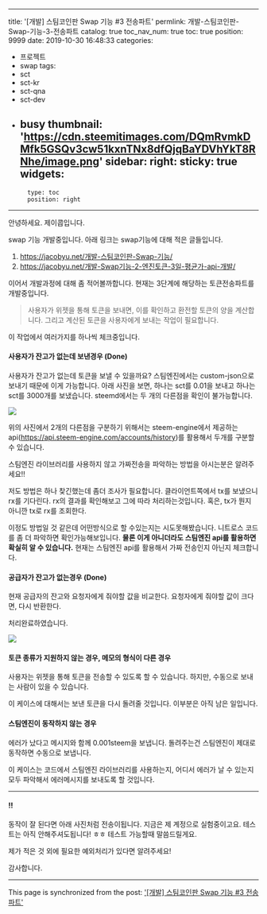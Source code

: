 
---
title: '[개발] 스팀코인판 Swap 기능 #3 전송파트'
permlink: 개발-스팀코인판-Swap-기능-3-전송파트
catalog: true
toc_nav_num: true
toc: true
position: 9999
date: 2019-10-30 16:48:33
categories:
- 프로젝트
- swap
tags:
- sct
- sct-kr
- sct-qna
- sct-dev
- busy
thumbnail: 'https://cdn.steemitimages.com/DQmRvmkDMfk5GSQv3cw51kxnTNx8dfQjqBaYDVhYkT8RNhe/image.png'
sidebar:
    right:
        sticky: true
widgets:
    -
        type: toc
        position: right
---


안녕하세요.  제이콥입니다.

swap 기능 개발중입니다. 아래 링크는 swap기능에 대해 적은 글들입니다.

1. https://jacobyu.net/개발-스팀코인판-Swap-기능/
2. https://jacobyu.net/개발-Swap기능-2-엔진토큰-3일-평균가-api-개발/


이어서 개발과정에 대해 좀 적어볼까합니다. 현재는 3단계에 해당하는 토큰전송파트를 개발중입니다.


> 사용자가 위젯을 통해 토큰을 보내면, 이를 확인하고 환전할 토큰의 양을 계산합니다. 그리고 계산된 토큰을 사용자에게 보내는 작업이 필요합니다.

이 작업에서 여러가지를 하나씩 체크중입니다.




#### 사용자가 잔고가 없는데 보낸경우 (Done)

사용자가 잔고가 없는데 토큰을 보낼 수 있을까요? 스팀엔진에서는 custom-json으로 보내기 때문에 이게 가능합니다. 아래 사진을 보면, 하나는 sct를 0.01을 보내고 하나는 sct를 3000개를 보냈습니다. steemd에서는 두 개의 다른점을 확인이 불가능합니다.

![](https://cdn.steemitimages.com/DQmRvmkDMfk5GSQv3cw51kxnTNx8dfQjqBaYDVhYkT8RNhe/image.png)

위의 사진에서 2개의 다른점을 구분하기 위해서는 steem-engine에서 제공하는 api(https://api.steem-engine.com/accounts/history)를 활용해서 두개를 구분할 수 있습니다.

스팀엔진 라이브러리를 사용하지 않고 가짜전송을 파악하는 방법을 아시는분은 알려주세요!!

저도 방법은 하나 찾긴했는데 좀더 조사가 필요합니다. 클라이언트쪽에서 tx를 보냈으니 rx를 기다린다. rx의 결과를 확인해보고 그에 따라 처리하는것입니다. 혹은, tx가 뭔지 아니깐 tx로 rx를 조회한다.

이정도 방법일 것 같은데 어떤방식으로 할 수있는지는 시도못해봤습니다. 니트로스 코드를 좀 더 파악하면 확인가능해보입니다. **물론 이게 아니더라도 스팀엔진 api를 활용하면 확실히 알 수 있습니다.** 현재는 스팀엔진 api를 활용해서 가짜 전송인지 아닌지 체크합니다.


#### 공급자가 잔고가 없는경우 (Done)

현재 공급자의 잔고와 요청자에게 줘야할 값을 비교한다.
요청자에게 줘야할 값이 크다면, 다시 반환한다.

처리완료하였습니다.

![](https://cdn.steemitimages.com/DQmaDTwFDhWhvscWpueQT3aKsdjgVbXdacgdW8pXoQnL3hK/image.png)


#### 토큰 종류가 지원하지 않는 경우, 메모의 형식이 다른 경우

사용자는 위젯을 통해 토큰을 전송할 수 있도록 할 수 있습니다. 하지만, 수동으로 보내는 사람이 있을 수 있습니다.

이 케이스에 대해서는 보낸 토큰을 다시 돌려줄 것입니다. 이부분은 아직 남은 일입니다.

#### 스팀엔진이 동작하지 않는 경우

에러가 났다고 메시지와 함께 0.001steem을 보냅니다. 돌려주는건 스팀엔진이 제대로 동작하면 수동으로 보냅니다.

이 케이스는 코드에서 스팀엔진 라이브러리를 사용하는지, 어디서 에러가 날 수 있는지 모두 파악해서 에러메시지를 보내도록 할 것입니다.


---

#### !!

동작이 잘 된다면 아래 사진처럼 전송이됩니다. 지금은 제 계정으로 실험중이고요. 테스트는 아직 안해주셔도됩니다! ㅎㅎ 테스트 가능할때 말씀드릴게요.

제가 적은 것 외에 필요한 예외처리가 있다면 알려주세요!

감사합니다.

- - -

This page is synchronized from the post: ['[개발] 스팀코인판 Swap 기능 #3 전송파트'](https://steempeak.com/@jacobyu/swap-3)
